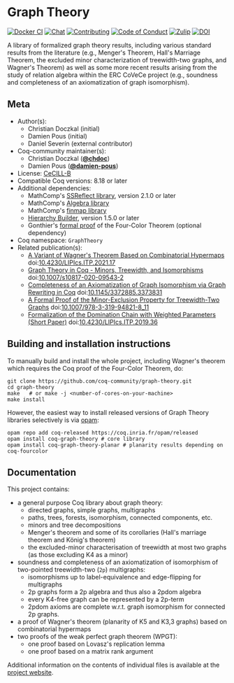 <!---
This file was generated from `meta.yml`, please do not edit manually.
Follow the instructions on https://github.com/coq-community/templates to regenerate.
--->
# Graph Theory

[![Docker CI][docker-action-shield]][docker-action-link]
[![Chat][chat-shield]][chat-link]
[![Contributing][contributing-shield]][contributing-link]
[![Code of Conduct][conduct-shield]][conduct-link]
[![Zulip][zulip-shield]][zulip-link]
[![DOI][doi-shield]][doi-link]

[docker-action-shield]: https://github.com/coq-community/graph-theory/actions/workflows/docker-action.yml/badge.svg?branch=master
[docker-action-link]: https://github.com/coq-community/graph-theory/actions/workflows/docker-action.yml
[chat-shield]: https://img.shields.io/badge/Zulip-join_chat-brightgreen.svg
[chat-link]: https://coq.zulipchat.com/#narrow/stream/284683-GraphTheory

[contributing-shield]: https://img.shields.io/badge/contributions-welcome-%23f7931e.svg
[contributing-link]: https://github.com/coq-community/manifesto/blob/master/CONTRIBUTING.md

[conduct-shield]: https://img.shields.io/badge/%E2%9D%A4-code%20of%20conduct-%23f15a24.svg
[conduct-link]: https://github.com/coq-community/manifesto/blob/master/CODE_OF_CONDUCT.md

[zulip-shield]: https://img.shields.io/badge/chat-on%20zulip-%23c1272d.svg
[zulip-link]: https://coq.zulipchat.com/#narrow/stream/237663-coq-community-devs.20.26.20users


[doi-shield]: https://zenodo.org/badge/DOI/10.1007/s10817-020-09543-2.svg
[doi-link]: https://doi.org/10.1007/s10817-020-09543-2

A library of formalized graph theory results, including various
standard results from the literature (e.g., Menger's Theorem, Hall's
Marriage Theorem, the excluded minor characterization of
treewidth-two graphs, and Wagner's Theorem) as well as some more
recent results arising from the study of relation algebra within
the ERC CoVeCe project (e.g., soundness and completeness of an
axiomatization of graph isomorphism).

## Meta

- Author(s):
  - Christian Doczkal (initial)
  - Damien Pous (initial)
  - Daniel Severín (external contributor)
- Coq-community maintainer(s):
  - Christian Doczkal ([**@chdoc**](https://github.com/chdoc))
  - Damien Pous ([**@damien-pous**](https://github.com/damien-pous))
- License: [CeCILL-B](LICENSE)
- Compatible Coq versions: 8.18 or later
- Additional dependencies:
  - MathComp's [SSReflect library](https://math-comp.github.io), version 2.1.0 or later
  - MathComp's [Algebra library](https://math-comp.github.io)
  - MathComp's [finmap library](https://github.com/math-comp/finmap)
  - [Hierarchy Builder](https://github.com/math-comp/hierarchy-builder), version 1.5.0 or later
  - Gonthier's [formal proof](https://github.com/coq-community/fourcolor) of the Four-Color Theorem (optional dependency)
- Coq namespace: `GraphTheory`
- Related publication(s):
  - [A Variant of Wagner's Theorem Based on Combinatorial Hypermaps](https://hal.inria.fr/hal-03142192) doi:[10.4230/LIPIcs.ITP.2021.17](https://doi.org/10.4230/LIPIcs.ITP.2021.17)
  - [Graph Theory in Coq - Minors, Treewidth, and Isomorphisms](https://hal.archives-ouvertes.fr/hal-02316859) doi:[10.1007/s10817-020-09543-2](https://doi.org/10.1007/s10817-020-09543-2)
  - [Completeness of an Axiomatization of Graph Isomorphism via Graph Rewriting in Coq](https://hal.archives-ouvertes.fr/hal-02333553) doi:[10.1145/3372885.3373831](https://doi.org/10.1145/3372885.3373831)
  - [A Formal Proof of the Minor-Exclusion Property for Treewidth-Two Graphs](https://hal.archives-ouvertes.fr/hal-01703922) doi:[10.1007/978-3-319-94821-8_11](https://doi.org/10.1007/978-3-319-94821-8_11)
  - [Formalization of the Domination Chain with Weighted Parameters (Short Paper)](https://drops.dagstuhl.de/opus/volltexte/2019/11091/) doi:[10.4230/LIPIcs.ITP.2019.36](https://doi.org/10.4230/LIPIcs.ITP.2019.36)

## Building and installation instructions

To manually build and install the whole project, including Wagner's theorem which requires
the Coq proof of the Four-Color Theorem, do:

``` shell
git clone https://github.com/coq-community/graph-theory.git
cd graph-theory
make   # or make -j <number-of-cores-on-your-machine> 
make install
```

However, the easiest way to install released versions of Graph Theory
libraries selectively is via [opam](https://opam.ocaml.org/doc/Install.html):

```shell
opam repo add coq-released https://coq.inria.fr/opam/released
opam install coq-graph-theory # core library
opam install coq-graph-theory-planar # planarity results depending on coq-fourcolor
```

## Documentation

This project contains:

- a general purpose Coq library about graph theory:
  - directed graphs, simple graphs, multigraphs
  - paths, trees, forests, isomorphism, connected components, etc.
  - minors and tree decompositions
  - Menger's theorem and some of its corollaries (Hall's marriage theorem and König's theorem)
  - the excluded-minor characterisation of treewidth at most two graphs (as those excluding K4 as a minor)
- soundness and completeness of an axiomatization of isomorphism of two-pointed treewidth-two (`2p`) multigraphs:
  - isomorphisms up to label-equivalence and edge-flipping for multigraphs
  - 2p graphs form a 2p algebra and thus also a 2pdom algebra
  - every K4-free graph can be represented by a 2p-term
  - 2pdom axioms are complete w.r.t. graph isomorphism for connected 2p graphs.
- a proof of Wagner's theorem (planarity of K5 and K3,3 graphs) based on combinatorial hypermaps
- two proofs of the weak perfect graph theorem (WPGT):
  - one proof based on Lovasz's replication lemma
  - one proof based on a matrix rank argument

Additional information on the contents of individual files is available at the [project website](https://perso.ens-lyon.fr/damien.pous/covece/graphs/).
